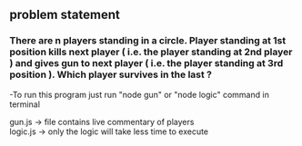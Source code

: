 
## problem statement
### There are n players standing in a circle. Player standing at 1st position kills next player ( i.e. the player standing at 2nd player ) and gives gun  to next player ( i.e. the player standing at 3rd position ). Which player survives in the last ?

-To run this program just run "node gun" or "node logic" command in terminal

gun.js -> file contains live commentary of players  
logic.js -> only the logic will take less time to execute